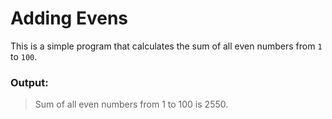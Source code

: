 # Adding Evens

This is a simple program that calculates the sum of all even numbers from `1` to `100`.


### Output:

> Sum of all even numbers from 1 to 100 is 2550.

